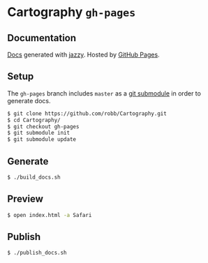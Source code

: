 # Cartography `gh-pages`

## Documentation

[Docs](http://robb.github.io/Cartography/) generated with [jazzy](https://github.com/realm/jazzy). Hosted by [GitHub Pages](https://pages.github.com).

## Setup

The `gh-pages` branch includes `master` as a [git submodule](http://git-scm.com/book/en/v2/Git-Tools-Submodules) in order to generate docs.

````bash
$ git clone https://github.com/robb/Cartography.git
$ cd Cartography/
$ git checkout gh-pages
$ git submodule init
$ git submodule update
````

## Generate

````bash
$ ./build_docs.sh
````

## Preview

````bash
$ open index.html -a Safari
````

## Publish

````bash
$ ./publish_docs.sh
````
